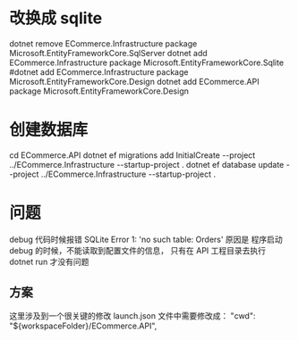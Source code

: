 # 改换成 sqlite

dotnet remove ECommerce.Infrastructure package Microsoft.EntityFrameworkCore.SqlServer
dotnet add ECommerce.Infrastructure package Microsoft.EntityFrameworkCore.Sqlite
#dotnet add ECommerce.Infrastructure package Microsoft.EntityFrameworkCore.Design
dotnet add ECommerce.API package Microsoft.EntityFrameworkCore.Design

# 创建数据库

cd ECommerce.API
dotnet ef migrations add InitialCreate --project ../ECommerce.Infrastructure --startup-project .
dotnet ef database update --project ../ECommerce.Infrastructure --startup-project .

# 问题

debug 代码时候报错
SQLite Error 1: 'no such table: Orders'
原因是 程序启动 debug 的时候，不能读取到配置文件的信息，
只有在 API 工程目录去执行 dotnet run 才没有问题

## 方案

这里涉及到一个很关键的修改
launch.json 文件中需要修改成：
"cwd": "${workspaceFolder}/ECommerce.API",
